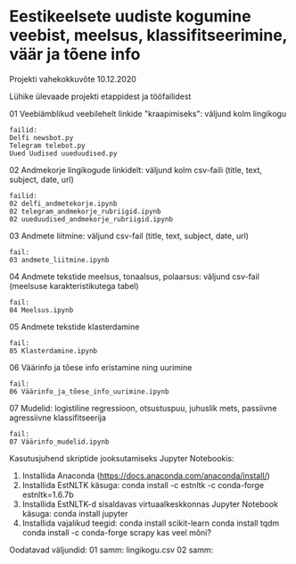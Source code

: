 # Eestikeelsete uudiste kogumine veebist, meelsus, klassifitseerimine, väär ja tõene info

Projekti vahekokkuvõte 10.12.2020

Lühike ülevaade projekti etappidest ja tööfailidest

01 Veebiämblikud veebilehelt linkide "kraapimiseks": väljund kolm lingikogu

    failid:
    Delfi newsbot.py
    Telegram telebot.py
    Uued Uudised uueduudised.py

02 Andmekorje lingikogude linkidelt: väljund kolm csv-faili (title, text, subject, date, url)

    failid:
    02 delfi_andmetekorje.ipynb
    02 telegram_andmekorje_rubriigid.ipynb
    02 uueduudised_andmekorje_rubriigid.ipynb

03 Andmete liitmine: väljund csv-fail (title, text, subject, date, url)

    fail:
    03 andmete_liitmine.ipynb
   
04 Andmete tekstide meelsus, tonaalsus, polaarsus: väljund csv-fail (meelsuse karakteristikutega tabel)

    fail:
    04 Meelsus.ipynb
    
05 Andmete tekstide klasterdamine

    fail:
    05 Klasterdamine.ipynb

06 Väärinfo ja tõese info eristamine ning uurimine

    fail:
    06 Väärinfo_ja_tõese_info_uurimine.ipynb
    
07 Mudelid: logistiline regressioon, otsustuspuu, juhuslik mets, passiivne agressiivne klassifitseerija

    fail:
    07 Väärinfo_mudelid.ipynb
    
Kasutusjuhend skriptide jooksutamiseks Jupyter Notebookis:
1. Installida Anaconda (https://docs.anaconda.com/anaconda/install/)
2. Installida EstNLTK käsuga:
conda install -c estnltk -c conda-forge estnltk=1.6.7b
3. Installida EstNLTK-d sisaldavas virtuaalkeskkonnas Jupyter Notebook käsuga:
conda install jupyter
3. Installida vajalikud teegid:
conda install scikit-learn
conda install tqdm
conda install -c conda-forge scrapy
kas veel mõni?

Oodatavad väljundid:
01 samm: lingikogu.csv
02 samm: 
